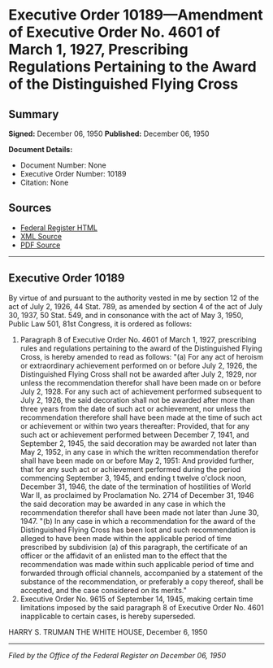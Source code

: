 # Executive Order 10189—Amendment of Executive Order No. 4601 of March 1, 1927, Prescribing Regulations Pertaining to the Award of the Distinguished Flying Cross

## Summary

**Signed:** December 06, 1950
**Published:** December 06, 1950

**Document Details:**
- Document Number: None
- Executive Order Number: 10189
- Citation: None

## Sources
- [Federal Register HTML](https://www.presidency.ucsb.edu/documents/executive-order-10189-amendment-executive-order-no-4601-march-1-1927-prescribing)
- [XML Source](None)
- [PDF Source](None)

---

## Executive Order 10189

By virtue of and pursuant to the authority vested in me by section 12 of the act of July 2, 1926, 44 Stat. 789, as amended by section 4 of the act of July 30, 1937, 50 Stat. 549, and in consonance with the act of May 3, 1950, Public Law 501, 81st Congress, it is ordered as follows:
1. Paragraph 8 of Executive Order No. 4601 of March 1, 1927, prescribing rules and regulations pertaining to the award of the Distinguished Flying Cross, is hereby amended to read as follows:
"(a) For any act of heroism or extraordinary achievement performed on or before July 2, 1926, the Distinguished Flying Cross shall not be awarded after July 2, 1929, nor unless the recommendation therefor shall have been made on or before July 2, 1928. For any such act of achievement performed subsequent to July 2, 1926, the said decoration shall not be awarded after more than three years from the date of such act or achievement, nor unless the recommendation therefore shall have been made at the time of such act or achievement or within two years thereafter: Provided, that for any such act or achievement performed between December 7, 1941, and September 2, 1945, the said decoration may be awarded not later than May 2, 1952, in any case in which the written recommendation therefor shall have been made on or before May 2, 1951: And provided further, that for any such act or achievement performed during the period commencing September 3, 1945, and ending t twelve o'clock noon, December 31, 1946, the date of the termination of hostilities of World War II, as proclaimed by Proclamation No. 2714 of December 31, 1946 the said decoration may be awarded in any case in which the recommendation therefor shall have been made not later than June 30, 1947.
"(b) In any case in which a recommendation for the award of the Distinguished Flying Cross has been lost and such recommendation is alleged to have been made within the applicable period of time prescribed by subdivision (a) of this paragraph, the certificate of an officer or the affidavit of an enlisted man to the effect that the recommendation was made within such applicable period of time and forwarded through official channels, accompanied by a statement of the substance of the recommendation, or preferably a copy thereof, shall be accepted, and the case considered on its merits."
2. Executive Order No. 9615 of September 14, 1945, making certain time limitations imposed by the said paragraph 8 of Executive Order No. 4601 inapplicable to certain cases, is hereby superseded.

HARRY S. TRUMAN
THE WHITE HOUSE,
December 6, 1950

---

*Filed by the Office of the Federal Register on December 06, 1950*

